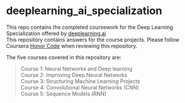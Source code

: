 # deeplearning_ai_specialization
This repo contains the completed coursework for the Deep Learning Specialization offered by [deeplearning.ai](https://www.coursera.org/specializations/deep-learning?utm_source=gg&utm_medium=sem&utm_campaign=17-DeepLearning-ROW&utm_content=B2C&campaignid=6465471773&adgroupid=77656689495&device=c&keyword=coursera%20deep%20learning%20specialization&matchtype=b&network=g&devicemodel=&adpostion=&creativeid=506750650449&hide_mobile_promo&gclid=Cj0KCQiA8vSOBhCkARIsAGdp6RRKN4AehcJeKh3UnkkDy0RxAeM7pYI_ZGZ5fTO38Ky4dt6E67j-bZkaAkxPEALw_wcB)  
This repository contains answers for the course projects. Please follow Coursera [Honor Code](https://www.coursera.support/s/article/209818863-Coursera-Honor-Code?language=en_US) when reviewing this repository.

The five courses covered in this repository are:

> Course 1: Neural Networks and Deep learning  
> Course 2: Improving Deep Neural Networks  
> Course 3: Structuring Machine Learning Projects  
> Course 4: Convolutional Neural Networks (CNN)  
> Course 5: Sequence Models (RNN)  



